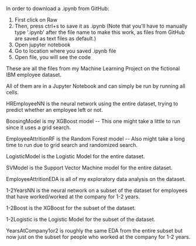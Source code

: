 In order to download a .ipynb from GitHub:

1. First click on Raw
2. Then, press ctrl+s to save it as .ipynb (Note that you'll have to manually type '.ipynb' after the file name to make this work, as files from GitHub are saved as text files as default.)
3. Open jupyter notebook
4. Go to location where you saved .ipynb file
5. Open file, you will see the code




These are all the files from my Machine Learning Project on the fictional IBM employee dataset.

All of them are in a Jupyter Notebook and can simply be run by running all cells.

HREmployeeNN is the neural network using the entire dataset, trying to predict whether an employee left or not.

BoosingModel is my XGBoost model -- This one might take a little to run since it uses a grid search.

EmployeeAttritionRF is the Random Forest model -- Also might take a long time to run due to grid search and randomized search.

LogisticModel is the Logistic Model for the entire dataset.

SVModel is the Support Vector Machine model for the entire dataset.

EmployeeAttritionEDA is all of my exploratory data analysis on the dataset.

1-2YearsNN is the neural network on a subset of the dataset for employees that have worked/worked at the company for 1-2 years.

1-2Boost is the XGBoost for the subset of the dataset.

1-2Logistic is the Logistic Model for the subset of the dataset.

YearsAtCompany1or2 is roughly the same EDA from the entire subset but now just on the subset for people who worked at the 
company for 1-2 years.
